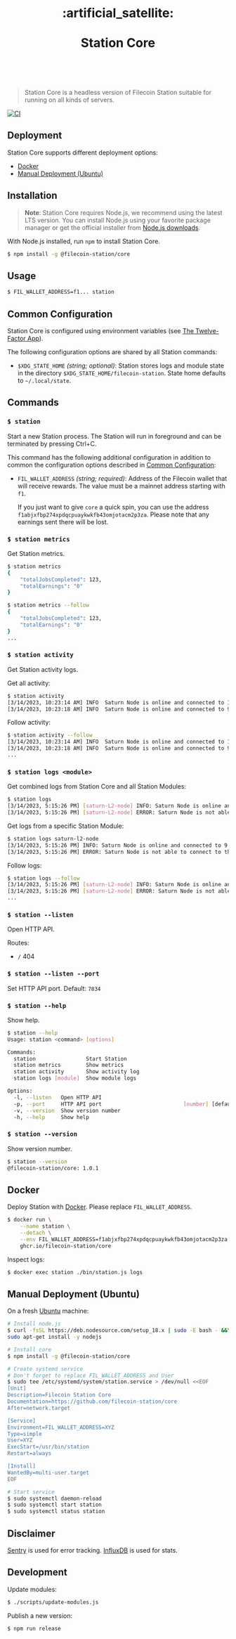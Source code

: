 <h1 align="center">
	<br>
	 :artificial_satellite:
	<br>
	<br>
	Station Core
	<br>
	<br>
	<br>
</h1>

> Station Core is a headless version of Filecoin Station suitable for running on
> all kinds of servers.

[![CI](https://github.com/filecoin-station/core/actions/workflows/ci.yml/badge.svg)](https://github.com/filecoin-station/core/actions/workflows/ci.yml)

## Deployment

Station Core supports different deployment options:

- [Docker](#docker)
- [Manual Deployment (Ubuntu)](#manual-deployment-ubuntu)

## Installation

> **Note**: Station Core requires Node.js, we recommend using the latest LTS
> version. You can install Node.js using your favorite package manager or get
> the official installer from
> [Node.js downloads](https://nodejs.org/en/download/).

With Node.js installed, run `npm` to install Station Core.

```bash
$ npm install -g @filecoin-station/core
```

## Usage

```bash
$ FIL_WALLET_ADDRESS=f1... station
```

## Common Configuration

Station Core is configured using environment variables (see
[The Twelve-Factor App](https://12factor.net/config)).

The following configuration options are shared by all Station commands:

- `$XDG_STATE_HOME` _(string; optional)_: Station stores logs and module state
  in the directory `$XDG_STATE_HOME/filecoin-station`. State home defaults to
  `~/.local/state`.

## Commands

### `$ station`

Start a new Station process. The Station will run in foreground and can be
terminated by pressing Ctrl+C.

This command has the following additional configuration in addition to common
the configuration options described in
[Common Configuration](#common-configuration):

- `FIL_WALLET_ADDRESS` _(string; required)_: Address of the Filecoin wallet that
  will receive rewards. The value must be a mainnet address starting with `f1`.

  If you just want to give `core` a quick spin, you can use the address
  `f1abjxfbp274xpdqcpuaykwkfb43omjotacm2p3za`. Please note that any earnings
  sent there will be lost.

### `$ station metrics`

Get Station metrics.

```bash
$ station metrics
{
	"totalJobsCompleted": 123,
	"totalEarnings": "0"
}

$ station metrics --follow
{
	"totalJobsCompleted": 123,
	"totalEarnings": "0"
}
...
```

### `$ station activity`

Get Station activity logs.

Get all activity:

```bash
$ station activity
[3/14/2023, 10:23:14 AM] INFO  Saturn Node is online and connected to 1 peers
[3/14/2023, 10:23:18 AM] INFO  Saturn Node is online and connected to 9 peers
```

Follow activity:

```bash
$ station activity --follow
[3/14/2023, 10:23:14 AM] INFO  Saturn Node is online and connected to 1 peers
[3/14/2023, 10:23:18 AM] INFO  Saturn Node is online and connected to 9 peers
...
```

### `$ station logs <module>`

Get combined logs from Station Core and all Station Modules:

```bash
$ station logs
[3/14/2023, 5:15:26 PM] [saturn-L2-node] INFO: Saturn Node is online and connected to 9 peers
[3/14/2023, 5:15:26 PM] [saturn-L2-node] ERROR: Saturn Node is not able to connect to the network
```

Get logs from a specific Station Module:

```bash
$ station logs saturn-l2-node
[3/14/2023, 5:15:26 PM] INFO: Saturn Node is online and connected to 9 peers
[3/14/2023, 5:15:26 PM] ERROR: Saturn Node is not able to connect to the network
```

Follow logs:

```bash
$ station logs --follow
[3/14/2023, 5:15:26 PM] [saturn-L2-node] INFO: Saturn Node is online and connected to 9 peers
[3/14/2023, 5:15:26 PM] [saturn-L2-node] ERROR: Saturn Node is not able to connect to the network
...
```

### `$ station --listen`

Open HTTP API.

Routes:

- `/` 404

### `$ station --listen --port`

Set HTTP API port. Default: `7834`

### `$ station --help`

Show help.

```bash
$ station --help
Usage: station <command> [options]

Commands:
  station                Start Station                                 [default]
  station metrics        Show metrics
  station activity       Show activity log
  station logs [module]  Show module logs

Options:
  -l, --listen   Open HTTP API                                         [boolean]
  -p, --port     HTTP API port                          [number] [default: 7834]
  -v, --version  Show version number                                   [boolean]
  -h, --help     Show help                                             [boolean]
```

### `$ station --version`

Show version number.

```bash
$ station --version
@filecoin-station/core: 1.0.1
```

## Docker

Deploy Station with [Docker](https://www.docker.com/). Please replace
`FIL_WALLET_ADDRESS`.

```bash
$ docker run \
	--name station \
	--detach \
	--env FIL_WALLET_ADDRESS=f1abjxfbp274xpdqcpuaykwkfb43omjotacm2p3za \
	ghcr.io/filecoin-station/core
```

Inspect logs:

```bash
$ docker exec station ./bin/station.js logs
```

## Manual Deployment (Ubuntu)

On a fresh [Ubuntu](https://ubuntu.com/) machine:

```bash
# Install node.js
$ curl -fsSL https://deb.nodesource.com/setup_18.x | sudo -E bash - &&\
sudo apt-get install -y nodejs

# Install core
$ npm install -g @filecoin-station/core

# Create systemd service
# Don't forget to replace FIL_WALLET_ADDRESS and User
$ sudo tee /etc/systemd/system/station.service > /dev/null <<EOF
[Unit]
Description=Filecoin Station Core
Documentation=https://github.com/filecoin-station/core
After=network.target

[Service]
Environment=FIL_WALLET_ADDRESS=XYZ
Type=simple
User=XYZ
ExecStart=/usr/bin/station
Restart=always

[Install]
WantedBy=multi-user.target
EOF

# Start service
$ sudo systemctl daemon-reload
$ sudo systemctl start station
$ sudo systemctl status station
```

## Disclaimer

[Sentry](https://sentry.io) is used for error tracking.
[InfluxDB](https://www.influxdata.com/) is used for stats.

## Development

Update modules:

```bash
$ ./scripts/update-modules.js
```

Publish a new version:

```bash
$ npm run release
```
